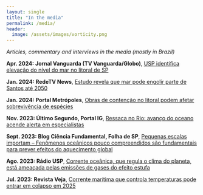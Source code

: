 ```yaml
---
layout: single
title: "In the media"
permalink: /media/
header:
  image: /assets/images/vorticity.png
---
```


*Articles, commentary and interviews in the media (mostly in Brazil)*

**Apr. 2024: Jornal Vanguarda (TV Vanguarda/Globo)**, [USP identifica elevação do nível do mar no litoral de SP](https://globoplay.globo.com/v/12527321/)

**Jan.  2024: RedeTV News**, [Estudo revela que mar pode engolir parte de Santos até 2050](https://youtu.be/VpzVkUa2eOE?t=469)

**Jan.  2024: Portal Metrópoles**, [Obras de contenção no litoral podem afetar sobrevivência de espécies](https://www.metropoles.com/sao-paulo/obras-contencao-litoral-especies)

**Nov.  2023: Último Segundo, Portal IG**, [Ressaca no Rio: avanço do oceano acende alerta em especialistas](https://ultimosegundo.ig.com.br/ciencia/2023-11-11/ressaca-marinha-rio-o-que-e.html)

**Sept. 2023: Blog Ciência Fundamental, Folha de SP**, [Pequenas escalas importam – Fenômenos oceânicos pouco compreendidos são fundamentais para prever efeitos do aquecimento global](https://www1.folha.uol.com.br/blogs/ciencia-fundamental/2023/09/pequenas-escalas-importam.shtml)

**Ago. 2023: Rádio USP**,  [Corrente oceânica, que regula o clima do planeta, está ameaçada pelas emissões de gases do efeito estufa](https://www.google.com/url?sa=t&rct=j&q=&esrc=s&source=web&cd=&ved=2ahUKEwjA28TWkPSDAxUgIrkGHQfPDx4QFnoECBUQAQ&url=https%3A%2F%2Fjornal.usp.br%2Fradio-usp%2Fcorrente-oceanica-que-regula-o-clima-do-planeta-esta-ameacada-pelas-emissoes-de-gases-do-efeito-estufa%2F&usg=AOvVaw3YB3CizGNqi_NLMBL2f49q&opi=89978449)

**Jul.  2023: Revista Veja**, [Corrente marítima que controla temperaturas pode entrar em colapso em 2025](https://veja.abril.com.br/ciencia/corrente-maritima-que-controla-temperaturas-pode-entrar-em-colapso-em-2025)
